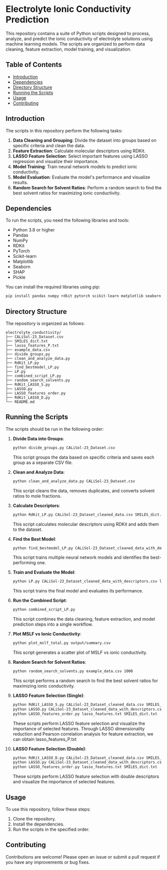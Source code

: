 # Electrolyte Ionic Conductivity Prediction

This repository contains a suite of Python scripts designed to process, analyze, and predict the ionic conductivity of electrolyte solutions using machine learning models. The scripts are organized to perform data cleaning, feature extraction, model training, and visualization.

## Table of Contents

- [Introduction](#introduction)
- [Dependencies](#dependencies)
- [Directory Structure](#directory-structure)
- [Running the Scripts](#running-the-scripts)
- [Usage](#usage)
- [Contributing](#contributing)

## Introduction

The scripts in this repository perform the following tasks:
1. **Data Cleaning and Grouping**: Divide the dataset into groups based on specific criteria and clean the data.
2. **Feature Extraction**: Calculate molecular descriptors using RDKit.
3. **LASSO Feature Selection**: Select important features using LASSO regression and visualize their importance.
4. **Model Training**: Train neural network models to predict ionic conductivity.
5. **Model Evaluation**: Evaluate the model's performance and visualize results.
6. **Random Search for Solvent Ratios**: Perform a random search to find the best solvent ratios for maximizing ionic conductivity.


## Dependencies

To run the scripts, you need the following libraries and tools:
- Python 3.8 or higher
- Pandas
- NumPy
- RDKit
- PyTorch
- Scikit-learn
- Matplotlib
- Seaborn
- SHAP
- Pickle

You can install the required libraries using pip:
```bash
pip install pandas numpy rdkit pytorch scikit-learn matplotlib seaborn shap
```

## Directory Structure

The repository is organized as follows:
```
electrolyte_conductivity/
├── CALiSol-23_Dataset.csv
├── SMILES_dict.txt
├── lasso_features_P.txt
├── example_data.csv
├── divide_groups.py
├── clean_and_analyze_data.py
├── RdKit_LP.py
├── find_bestmodel_LP.py
├── LP.py
├── combined_script_LP.py
├── random_search_solvents.py
├── RdKit_LASSO_S.py
├── LASSO.py
├── LASSO_features_order.py
├── RdKit_LASSO_D.py
└── README.md
```

## Running the Scripts

The scripts should be run in the following order:

1. **Divide Data into Groups**:
   ```bash
   python divide_groups.py CALiSol-23_Dataset.csv
   ```
   This script groups the data based on specific criteria and saves each group as a separate CSV file.

2. **Clean and Analyze Data**:
   ```bash
   python clean_and_analyze_data.py CALiSol-23_Dataset.csv
   ```
   This script cleans the data, removes duplicates, and converts solvent ratios to mole fractions.

3. **Calculate Descriptors**:
   ```bash
   python RdKit_LP.py CALiSol-23_Dataset_cleaned_data.csv SMILES_dict.txt
   ```
   This script calculates molecular descriptors using RDKit and adds them to the dataset.

4. **Find the Best Model**:
   ```bash
   python find_bestmodel_LP.py CALiSol-23_Dataset_cleaned_data_with_descriptors.csv lasso_features_P.txt
   ```
   This script trains multiple neural network models and identifies the best-performing one.

5. **Train and Evaluate the Model**:
   ```bash
   python LP.py CALiSol-23_Dataset_cleaned_data_with_descriptors.csv lasso_features_P.txt
   ```
   This script trains the final model and evaluates its performance.

6. **Run the Combined Script**:
   ```bash
   python combined_script_LP.py
   ```
   This script combines the data cleaning, feature extraction, and model prediction steps into a single workflow.

7. **Plot MSLF vs Ionic Conductivity**:
   ```bash
   python plot_mslf_total.py output/summary.csv
   ```
   This script generates a scatter plot of MSLF vs ionic conductivity.

8. **Random Search for Solvent Ratios**:
   ```bash
   python random_search_solvents.py example_data.csv 1000
   ```
   This script performs a random search to find the best solvent ratios for maximizing ionic conductivity.

9. **LASSO Feature Selection (Single)**:
   ```bash
   python RdKit_LASSO_S.py CALiSol-23_Dataset_cleaned_data.csv SMILES_dict.txt
   python LASSO.py CALiSol-23_Dataset_cleaned_data_with_descriptors.csv SMILES_dict.txt
   python LASSO_features_order.py lasso_features.txt SMILES_dict.txt
   ```
   These scripts perform LASSO feature selection and visualize the importance of selected features. Through LASSO dimensionality reduction and Pearson correlation analysis for feature extraction, we can obtain lasso_features_P.txt

10. **LASSO Feature Selection (Double)**:
    ```bash
    python RdKit_LASSO_D.py CALiSol-23_Dataset_cleaned_data.csv SMILES_dict.txt
    python LASSO.py CALiSol-23_Dataset_cleaned_data_with_descriptors.csv SMILES_dict.txt
    python LASSO_features_order.py lasso_features.txt SMILES_dict.txt
    ```
    These scripts perform LASSO feature selection with double descriptors and visualize the importance of selected features.

## Usage

To use this repository, follow these steps:
1. Clone the repository.
2. Install the dependencies.
3. Run the scripts in the specified order.

## Contributing

Contributions are welcome! Please open an issue or submit a pull request if you have any improvements or bug fixes.


